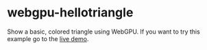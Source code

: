 # webgpu-hellotriangle

Show a basic, colored triangle using WebGPU.
If you want to try this example go to the [live demo](https://hsimpson.github.io/webgpu-hellotriangle/).
